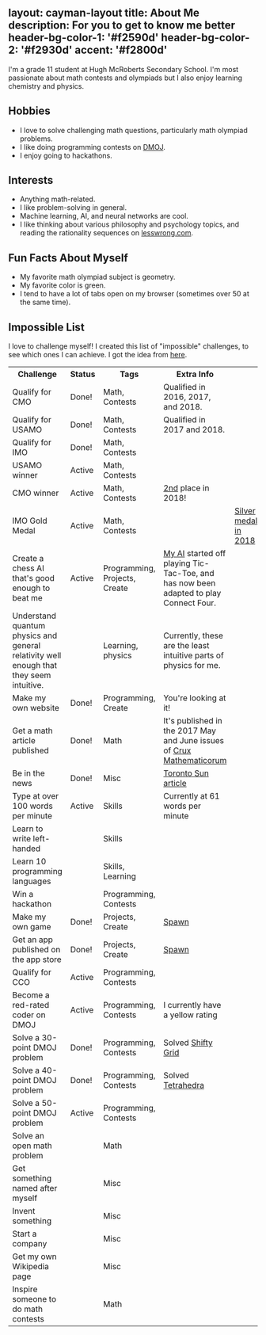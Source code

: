 layout: cayman-layout
title: About Me
description: For you to get to know me better
header-bg-color-1: '#f2590d'
header-bg-color-2: '#f2930d'
accent: '#f2800d'
---
<p>
	I'm a grade 11 student at Hugh McRoberts Secondary School. I'm most passionate about math contests and olympiads but I also enjoy learning chemistry and physics.
</p>
<h2> Hobbies </h2>
<ul>
	<li> I love to solve challenging math questions, particularly math olympiad problems. </li>
	<li> I like doing programming contests on <a href="https://dmoj.ca/">DMOJ</a>. </li>
	<li> I enjoy going to hackathons. </li>
</ul>
<h2> Interests </h2>
<ul>
	<li> Anything math-related. </li>
	<li> I like problem-solving in general. </li>
	<li> Machine learning, AI, and neural networks are cool. </li>
	<li> I like thinking about various philosophy and psychology topics, and reading the rationality sequences on <a href="https://www.lesswrong.com/">lesswrong.com</a>. </li>
</ul>
<h2> Fun Facts About Myself </h2>
<ul>
	<li> My favorite math olympiad subject is geometry. </li>
	<li> My favorite color is green. </li>
	<li> I tend to have a lot of tabs open on my browser (sometimes over 50 at the same time).</li>
</ul>
<h2> Impossible List </h2>
<p>
	I love to challenge myself! I created this list of "impossible" challenges, to see which ones I can achieve. I got the idea from <a href="https://impossiblehq.com/impossible-list/">here</a>.
</p>
<table id="impossiblelist">
  <tr>
    <th style="width: 40%">Challenge</th>
    <th style="width: 10%">Status</th>
    <th style="width: 20%">Tags</th>
    <th style="width: 30%">Extra Info</th>
  </tr>
  <tr>
    <td>Qualify for CMO</td>
    <td>Done!</td>
    <td>Math, Contests</td>
    <td>Qualified in 2016, 2017, and 2018.</td>
  </tr>
  <tr>
    <td>Qualify for USAMO</td>
    <td>Done!</td>
    <td>Math, Contests</td>
    <td>Qualified in 2017 and 2018.</td>
  </tr>
  <tr>
    <td>Qualify for IMO</td>
    <td>Done!</td>
    <td>Math, Contests</td>
    <td></td>
  </tr>
  <tr>
    <td>USAMO winner</td>
    <td>Active</td>
    <td>Math, Contests</td>
    <td></td>
  </tr>
  <tr>
    <td>CMO winner</td>
    <td>Active</td>
    <td>Math, Contests</td>
	  <td><a href="https://cms.math.ca/Competitions/CMO/">2nd</a> place in 2018!</td>
  </tr>
  <tr>
    <td>IMO Gold Medal</td>
    <td>Active</td>
    <td>Math, Contests</td>
    <td></td>
    <td><a href="https://www.imo-official.org/participant_r.aspx?id=28475">Silver medal in 2018</a></td>
  </tr>
  <tr>
    <td>Create a chess AI that's good enough to beat me</td>
    <td>Active</td>
    <td>Programming, Projects, Create</td>
    <td><a href="https://github.com/Plasma-Vortex/Neural-Net-Tic-Tac-Toe">My AI</a> started off playing Tic-Tac-Toe, and has now been adapted to play Connect Four.</td>
  </tr>
  <tr>
    <td>Understand quantum physics and general relativity well enough that they seem intuitive.</td>
    <td></td>
    <td>Learning, physics</td>
    <td>Currently, these are the least intuitive parts of physics for me.</td>
  </tr>
  <tr>
    <td>Make my own website</td>
    <td>Done!</td>
    <td>Programming, Create</td>
    <td>You're looking at it!</td>
  </tr>
  <tr>
    <td>Get a math article published</td>
    <td>Done!</td>
    <td>Math</td>
    <td>It's published in the 2017 May and June issues of <a href="https://cms.math.ca/crux/">Crux Mathematicorum</a></td>
  </tr>
  <tr>
    <td>Be in the news</td>
    <td>Done!</td>
    <td>Misc</td>
    <td><a href="http://torontosun.com/news/national/teenage-math-whiz-to-represent-canada-on-world-stage">Toronto Sun article</a></td>
  </tr>
  <tr>
    <td>Type at over 100 words per minute</td>
    <td>Active</td>
    <td>Skills</td>
    <td>Currently at 61 words per minute</td>
  </tr>
  <tr>
    <td>Learn to write left-handed</td>
    <td></td>
    <td>Skills</td>
    <td></td>
  </tr>
  <tr>
    <td>Learn 10 programming languages</td>
    <td></td>
    <td>Skills, Learning</td>
    <td></td>
  </tr>
  <tr>
    <td>Win a hackathon</td>
    <td></td>
    <td>Programming, Contests</td>
    <td></td>
  </tr>
  <tr>
    <td>Make my own game</td>
    <td>Done!</td>
    <td>Projects, Create</td>
    <td><a href="https://play.google.com/store/apps/details?id=com.StevenAndHoward.Spawn"> Spawn </a></td>
  </tr>
  <tr>
    <td>Get an app published on the app store</td>
    <td>Done!</td>
    <td>Projects, Create</td>
    <td><a href="https://play.google.com/store/apps/details?id=com.StevenAndHoward.Spawn"> Spawn </a></td>
  </tr>
  <tr>
    <td>Qualify for CCO</td>
    <td>Active</td>
    <td>Programming, Contests</td>
    <td></td>
  </tr>
  <tr>
    <td>Become a red-rated coder on DMOJ</td>
    <td>Active</td>
    <td>Programming, Contests</td>
    <td>I currently have a yellow rating</td>
  </tr>
  <tr>
    <td>Solve a 30-point DMOJ problem</td>
    <td>Done!</td>
    <td>Programming, Contests</td>
    <td>Solved <a href="https://dmoj.ca/problem/cco17p6"> Shifty Grid </a></td>
  </tr>
  <tr>
    <td>Solve a 40-point DMOJ problem</td>
    <td>Done!</td>
    <td>Programming, Contests</td>
    <td>Solved <a href="https://dmoj.ca/problem/utso15p6"> Tetrahedra </a></td>
  </tr>
  <tr>
    <td>Solve a 50-point DMOJ problem</td>
    <td>Active</td>
    <td>Programming, Contests</td>
    <td></td>
  </tr>
  <tr>
    <td>Solve an open math problem</td>
    <td></td>
    <td>Math</td>
    <td></td>
  </tr>
  <tr>
    <td>Get something named after myself</td>
    <td></td>
    <td>Misc</td>
    <td></td>
  </tr>
  <tr>
    <td>Invent something</td>
    <td></td>
    <td>Misc</td>
    <td></td>
  </tr>
  <tr>
    <td>Start a company</td>
    <td></td>
    <td>Misc</td>
    <td></td>
  </tr>
  <tr>
    <td>Get my own Wikipedia page</td>
    <td></td>
    <td>Misc</td>
    <td></td>
  </tr>
  <tr>
    <td>Inspire someone to do math contests</td>
    <td></td>
    <td>Math</td>
    <td></td>
  </tr>
</table>
